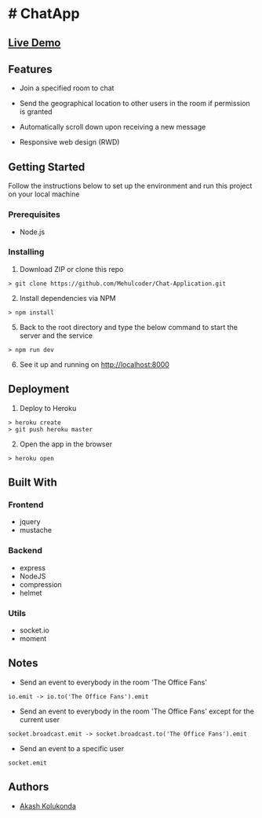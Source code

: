 # # ChatApp

## [Live Demo](https://mehul-chat-app.herokuapp.com/) 


## Features

-   Join a specified room to chat
    
-   Send the geographical location to other users in the room if permission is granted
    
-   Automatically scroll down upon receiving a new message
    
-   Responsive web design (RWD)


## [](https://github.com/rubychi/udemy-chatapp#getting-started)Getting Started

Follow the instructions below to set up the environment and run this project on your local machine

### [](https://github.com/rubychi/udemy-chatapp#prerequisites)Prerequisites

-   Node.js

### [](https://github.com/rubychi/udemy-chatapp#installing)Installing

1.  Download ZIP or clone this repo

```
> git clone https://github.com/Mehulcoder/Chat-Application.git
```

2.  Install dependencies via NPM

```
> npm install
```

5.  Back to the root directory and type the below command to start the server and the service

```
> npm run dev
```

6.  See it up and running on  [http://localhost:8000](http://localhost:8000/)

## [](https://github.com/rubychi/udemy-chatapp#deployment)Deployment

1.  Deploy to Heroku

```
> heroku create
> git push heroku master
```

2.  Open the app in the browser

```
> heroku open
```



## [](https://github.com/rubychi/udemy-chatapp#built-with)Built With

### [](https://github.com/rubychi/udemy-chatapp#frontend)Frontend

-   jquery
-   mustache

### [](https://github.com/rubychi/udemy-chatapp#backend)Backend

-   express
-  NodeJS
-   compression
-   helmet

### [](https://github.com/rubychi/udemy-chatapp#utils)Utils

-   socket.io
-   moment


##  Notes

-   Send an event to everybody in the room 'The Office Fans'

```
io.emit -> io.to('The Office Fans').emit

```

-   Send an event to everybody in the room 'The Office Fans' except for the current user

```
socket.broadcast.emit -> socket.broadcast.to('The Office Fans').emit

```

-   Send an event to a specific user

```
socket.emit
```

## Authors

- [Akash Kolukonda](https://github.com/akashkolukonda)
